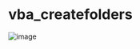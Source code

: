 # vba_createfolders

![image](https://user-images.githubusercontent.com/11585723/175066441-e51aa152-ce9d-4b8c-a1ca-0f5c33d50313.png)
